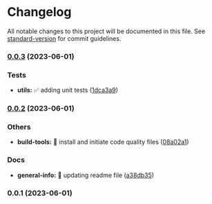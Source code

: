 # Changelog

All notable changes to this project will be documented in this file. See [standard-version](https://github.com/conventional-changelog/standard-version) for commit guidelines.

### [0.0.3](https://github.com/PoulaHelmy/angular-lib-test/compare/v0.0.2...v0.0.3) (2023-06-01)


### Tests

* **utils:** :white_check_mark: adding unit tests ([1dca3a9](https://github.com/PoulaHelmy/angular-lib-test/commit/1dca3a9316be5da1436f23dd04bc9453b17f0cae))

### [0.0.2](https://github.com/PoulaHelmy/angular-lib-test/compare/v0.0.1...v0.0.2) (2023-06-01)


### Others

* **build-tools:** :hammer: install and initiate code quality files ([08a02a1](https://github.com/PoulaHelmy/angular-lib-test/commit/08a02a193f0de004b297d0b6696a5ba7f90f0df6))


### Docs

* **general-info:** :memo: updating readme file ([a38db35](https://github.com/PoulaHelmy/angular-lib-test/commit/a38db356ab1cf271ab8a79b494bd11065a30de41))

### 0.0.1 (2023-06-01)
